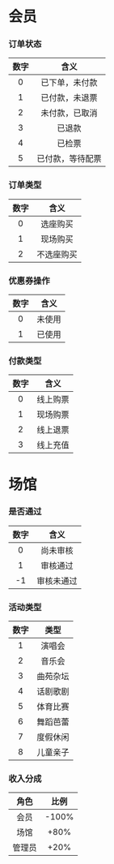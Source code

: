 # 会员

### 订单状态

| 数字 | 含义 |
| :-: | :-: |
| 0 | 已下单，未付款 |
| 1 | 已付款，未退票 |
| 2 | 未付款，已取消 |
| 3 | 已退款 |
| 4 | 已检票 |
| 5 | 已付款，等待配票 |

### 订单类型

| 数字 | 含义 |
| :-: | :-: |
| 0 | 选座购买 |
| 1 | 现场购买 |
| 2 | 不选座购买 |

### 优惠券操作

| 数字 | 含义 |
| :-: | :-: |
| 0 | 未使用 |
| 1 | 已使用 |

### 付款类型

| 数字 | 含义 |
| :-: | :-: |
| 0 | 线上购票 |
| 1 | 现场购票 |
| 2 | 线上退票 |
| 3 | 线上充值 |

# 场馆

### 是否通过

| 数字 | 含义 |
| :-: | :-: |
| 0 | 尚未审核  |
| 1 | 审核通过 |
| -1 | 审核未通过 |

### 活动类型

| 数字 | 类型 |
| :-: | :-: |
| 1	| 演唱会 | 
| 2	| 音乐会 | 
| 3	| 曲苑杂坛 |
| 4	| 话剧歌剧 |
| 5	| 体育比赛 |
| 6	| 舞蹈芭蕾 |
| 7	| 度假休闲 |
| 8	| 儿童亲子 |

### 收入分成

| 角色 | 比例 |
| :-: | :-: |
| 会员 | -100% | 
| 场馆 | +80% | 
| 管理员 | +20% |


